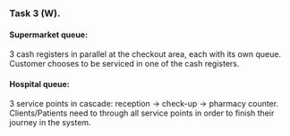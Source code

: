 ### Task 3 (W). ###

#### Supermarket queue: ####

3 cash registers in parallel at the checkout area, each with its own queue. Customer chooses to be serviced in one of the cash registers.

#### Hospital queue: ####

3 service points in cascade: reception -> check-up -> pharmacy counter. Clients/Patients need to through all service points in order to finish their journey in the system.